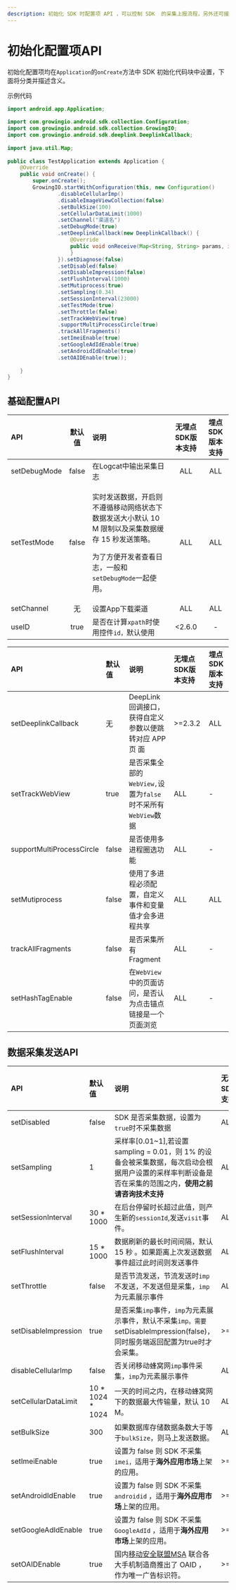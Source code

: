 ```yaml
---
description: 初始化 SDK 时配置项 API ，可以控制 SDK  的采集上报流程，另外还可接收来自 GIO 的 callback。
---
```


# 初始化配置项API

初始化配置项均在`Application`的`onCreate`方法中 SDK 初始化代码块中设置，下面将分类并描述含义。

示例代码

```java
import android.app.Application;
​
import com.growingio.android.sdk.collection.Configuration;
import com.growingio.android.sdk.collection.GrowingIO;
import com.growingio.android.sdk.deeplink.DeeplinkCallback;
​
import java.util.Map;
​
public class TestApplication extends Application {
    @Override
    public void onCreate() {
        super.onCreate();
        GrowingIO.startWithConfiguration(this, new Configuration()
                .disableCellularImp()
                .disableImageViewCollection(false)
                .setBulkSize(100)
                .setCellularDataLimit(1000)
                .setChannel("渠道名")
                .setDebugMode(true)
                .setDeeplinkCallback(new DeeplinkCallback() {
                    @Override
                    public void onReceive(Map<String, String> params, int error, long appAwakePassedTime) {
                    }
                }).setDiagnose(false)
                .setDisabled(false)
                .setDisableImpression(false)
                .setFlushInterval(1000)
                .setMutiprocess(true)
                .setSampling(0.34)
                .setSessionInterval(23000)
                .setTestMode(true)
                .setThrottle(false)
                .setTrackWebView(true)
                .supportMultiProcessCircle(true)
                .trackAllFragments()
                .setImeiEnable(true)
                .setGoogleAdIdEnable(true)
                .setAndroidIdEnable(true)
                .setOAIDEnable(true));
​
    }
}
```

## 基础配置API

<table>
  <thead>
    <tr>
      <th style="text-align:left">API</th>
      <th style="text-align:center">&#x9ED8;&#x8BA4;&#x503C;</th>
      <th style="text-align:left">&#x8BF4;&#x660E;</th>
      <th style="text-align:center">&#x65E0;&#x57CB;&#x70B9;SDK&#x7248;&#x672C;&#x652F;&#x6301;</th>
      <th style="text-align:center">&#x57CB;&#x70B9;SDK&#x7248;&#x672C;&#x652F;&#x6301;</th>
    </tr>
  </thead>
  <tbody>
    <tr>
      <td style="text-align:left">setDebugMode</td>
      <td style="text-align:center">false</td>
      <td style="text-align:left">&#x5728;Logcat&#x4E2D;&#x8F93;&#x51FA;&#x91C7;&#x96C6;&#x65E5;&#x5FD7;</td>
      <td
      style="text-align:center">ALL</td>
        <td style="text-align:center">ALL</td>
    </tr>
    <tr>
      <td style="text-align:left">setTestMode</td>
      <td style="text-align:center">false</td>
      <td style="text-align:left">
        <p>&#x5B9E;&#x65F6;&#x53D1;&#x9001;&#x6570;&#x636E;&#xFF0C;&#x5F00;&#x542F;&#x5219;&#x4E0D;&#x9075;&#x5FAA;&#x79FB;&#x52A8;&#x7F51;&#x7EDC;&#x72B6;&#x6001;&#x4E0B;&#x6570;&#x636E;&#x53D1;&#x9001;&#x5927;&#x5C0F;&#x9ED8;&#x8BA4;
          10 M &#x9650;&#x5236;&#x4EE5;&#x53CA;&#x91C7;&#x96C6;&#x6570;&#x636E;&#x7F13;&#x5B58;
          15 &#x79D2;&#x53D1;&#x9001;&#x7B56;&#x7565;&#x3002;</p>
        <p>&#x4E3A;&#x4E86;&#x65B9;&#x4FBF;&#x5F00;&#x53D1;&#x8005;&#x67E5;&#x770B;&#x65E5;&#x5FD7;&#xFF0C;&#x4E00;&#x822C;&#x548C;<code>setDebugMode</code>&#x4E00;&#x8D77;&#x4F7F;&#x7528;&#x3002;</p>
      </td>
      <td style="text-align:center">ALL</td>
      <td style="text-align:center">ALL</td>
    </tr>
    <tr>
      <td style="text-align:left">setChannel</td>
      <td style="text-align:center">&#x65E0;</td>
      <td style="text-align:left">&#x8BBE;&#x7F6E;App&#x4E0B;&#x8F7D;&#x6E20;&#x9053;</td>
      <td style="text-align:center">ALL</td>
      <td style="text-align:center">ALL</td>
    </tr>
    <tr>
      <td style="text-align:left">useID</td>
      <td style="text-align:center">true</td>
      <td style="text-align:left">&#x662F;&#x5426;&#x5728;&#x8BA1;&#x7B97;<code>xpath</code>&#x65F6;&#x4F7F;&#x7528;&#x63A7;&#x4EF6;<code>id&#xFF0C;</code>&#x9ED8;&#x8BA4;&#x4F7F;&#x7528;</td>
      <td
      style="text-align:center">&lt;2.6.0</td>
        <td style="text-align:center">-</td>
    </tr>
  </tbody>
</table>



| API | 默认值 | 说明 | 无埋点SDK版本支持 | 埋点SDK版本支持 |
| :--- | :--- | :--- | :--- | :--- |
| setDeeplinkCallback | 无 | DeepLink 回调接口，获得自定义参数以便跳转对应 APP页 面 | &gt;=2.3.2 | ALL |
| setTrackWebView | true | 是否采集全部的`WebView,`设置为`false`时不采所有`WebView`数据 | ALL | - |
| supportMultiProcessCircle | false | 是否使用多进程圈选功能 | ALL | - |
| setMutiprocess | false | 使用了多进程必须配置，自定义事件和变量值才会多进程共享 | ALL | ALL |
| trackAllFragments | false | 是否采集所有Fragment | ALL | - |
| setHashTagEnable | false | 在`WebView`中的页面访问，是否认为点击锚点链接是一个页面浏览 | ALL | - |

## 数据采集发送API

| API | 默认值 | 说明 | 无埋点SDK版本支持 | 埋点SDK版本支持 |
| :--- | :--- | :--- | :--- | :--- |
| setDisabled | false | SDK 是否采集数据，设置为`true`时不采集数据 | ALL | ALL |
| setSampling | 1 | 采样率\[0.01~1\],若设置sampling = 0.01，则 1% 的设备会被采集数据，每次启动会根据用户设置的采样率判断设备是否在采集的范围之内，**使用之前请咨询技术支持** | ALL | ALL |
| setSessionInterval | 30 \* 1000 | 在后台停留时长超过此值，则产生新的`sessionId`,发送`visit`事件。 | ALL | ALL |
| setFlushInterval | 15 \* 1000 | 数据刷新的最长时间间隔，默认 15 秒 。如果距离上次发送数据事件超过此时间则发送事件 | ALL | ALL |
| setThrottle | false | 是否节流发送，节流发送时`imp`不发送，不发送但是采集，`imp`为元素展示事件 | ALL | - |
| setDisableImpression | true | 是否采集`imp`事件，`imp`为元素展示事件，默认不采集`imp。需要`setDisableImpression\(false\)，同时服务端返回配置为true时才会采集。 | &gt;=2.8.11 | - |
| disableCellularImp | false | 否关闭移动蜂窝网`imp`事件采集，`imp`为元素展示事件 | ALL | - |
| setCellularDataLimit | 10 \* 1024 \* 1024 | 一天的时间之内，在移动蜂窝网下的数据最大传输量，默认 10 M。 | ALL | ALL |
| setBulkSize | 300 | 如果数据库存储数据条数大于等于`bulkSize`，则马上发送数据。 | ALL | ALL |
| setImeiEnable | true | 设置为 false 则 SDK 不采集 `imei，`适用于**海外应用市场**上架的应用。 | &gt;=2.7.8 | - |
| setAndroidIdEnable | true | 设置为 false 则 SDK 不采集 `androidid` ，适用于**海外应用市场**上架的应用。 | &gt;=2.7.8 | - |
| setGoogleAdIdEnable | true | 设置为 false 则 SDK 不采集 `GoogleAdId` ，适用于**海外应用市场**上架的应用。 | &gt;=2.7.8 | - |
| setOAIDEnable | true | 国内[移动安全联盟MSA](http://www.msa-alliance.cn/col.jsp?id=120) 联合各大手机制造商推出了 OAID ， 作为唯一广告标识符。 | &gt;=2.8.5 | - |

